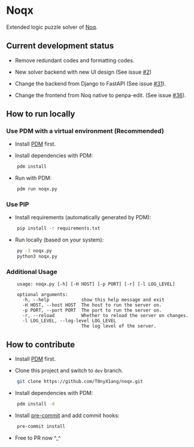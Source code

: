 # Noqx

Extended logic puzzle solver of [Noq](https://github.com/mstang107/noq).

## Current development status

- Remove redundant codes and formatting codes.

- New solver backend with new UI design (See issue [#2](https://github.com/T0nyX1ang/noqx/issues/2))

- Change the backend from Django to FastAPI (See issue [#31](https://github.com/T0nyX1ang/noqx/issues/31)).

- Change the frontend from Noq native to penpa-edit. (See issue [#36](https://github.com/T0nyX1ang/noqx/issues/36)).

## How to run locally

### Use PDM with a virtual environment (Recommended)

- Install [PDM](https://pdm-project.org/latest/) first.

- Install dependencies with PDM:

```bash
    pdm install
```

- Run with PDM:

```bash
    pdm run noqx.py
```

### Use PIP

- Install requirements (automatically generated by PDM):

```bash
    pip install -r requirements.txt
```

- Run locally (based on your system):

```bash
    py -3 noqx.py
    python3 noqx.py
```

### Additional Usage

```text
    usage: noqx.py [-h] [-H HOST] [-p PORT] [-r] [-l LOG_LEVEL]

    optional arguments:
      -h, --help            show this help message and exit
      -H HOST, --host HOST  The host to run the server on.
      -p PORT, --port PORT  The port to run the server on.
      -r, --reload          Whether to reload the server on changes.
      -l LOG_LEVEL, --log-level LOG_LEVEL
                            The log level of the server.
```

## How to contribute

- Install [PDM](https://pdm-project.org/latest/) first.

- Clone this project and switch to `dev` branch.

```bash
    git clone https://github.com/T0nyX1ang/noqx.git
```

- Install dependencies with PDM:

```bash
    pdm install -d
```

- Install [pre-commit](https://pre-commit.com/) and add commit hooks:

```bash
    pre-commit install
```

- Free to PR now ^\_^
